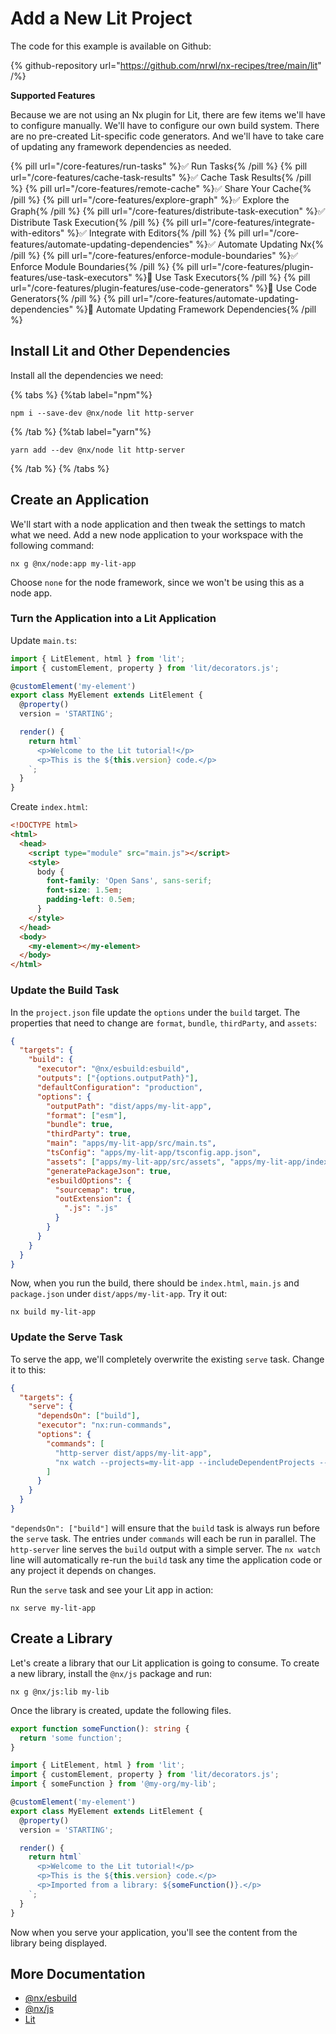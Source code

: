 # Add a New Lit Project

The code for this example is available on Github:

{% github-repository url="https://github.com/nrwl/nx-recipes/tree/main/lit" /%}

**Supported Features**

Because we are not using an Nx plugin for Lit, there are few items we'll have to configure manually. We'll have to configure our own build system. There are no pre-created Lit-specific code generators. And we'll have to take care of updating any framework dependencies as needed.

{% pill url="/core-features/run-tasks" %}✅ Run Tasks{% /pill %}
{% pill url="/core-features/cache-task-results" %}✅ Cache Task Results{% /pill %}
{% pill url="/core-features/remote-cache" %}✅ Share Your Cache{% /pill %}
{% pill url="/core-features/explore-graph" %}✅ Explore the Graph{% /pill %}
{% pill url="/core-features/distribute-task-execution" %}✅ Distribute Task Execution{% /pill %}
{% pill url="/core-features/integrate-with-editors" %}✅ Integrate with Editors{% /pill %}
{% pill url="/core-features/automate-updating-dependencies" %}✅ Automate Updating Nx{% /pill %}
{% pill url="/core-features/enforce-module-boundaries" %}✅ Enforce Module Boundaries{% /pill %}
{% pill url="/core-features/plugin-features/use-task-executors" %}🚫 Use Task Executors{% /pill %}
{% pill url="/core-features/plugin-features/use-code-generators" %}🚫 Use Code Generators{% /pill %}
{% pill url="/core-features/automate-updating-dependencies" %}🚫 Automate Updating Framework Dependencies{% /pill %}

## Install Lit and Other Dependencies

Install all the dependencies we need:

{% tabs %}
{%tab label="npm"%}

```shell
npm i --save-dev @nx/node lit http-server
```

{% /tab %}
{%tab label="yarn"%}

```shell
yarn add --dev @nx/node lit http-server
```

{% /tab %}
{% /tabs %}

## Create an Application

We'll start with a node application and then tweak the settings to match what we need. Add a new node application to your workspace with the following command:

```shell
nx g @nx/node:app my-lit-app
```

Choose `none` for the node framework, since we won't be using this as a node app.

### Turn the Application into a Lit Application

Update `main.ts`:

```typescript {% fileName="apps/my-lit-app/src/main.ts" %}
import { LitElement, html } from 'lit';
import { customElement, property } from 'lit/decorators.js';

@customElement('my-element')
export class MyElement extends LitElement {
  @property()
  version = 'STARTING';

  render() {
    return html`
      <p>Welcome to the Lit tutorial!</p>
      <p>This is the ${this.version} code.</p>
    `;
  }
}
```

Create `index.html`:

```html {% fileName="apps/my-lit-app/index.html" %}
<!DOCTYPE html>
<html>
  <head>
    <script type="module" src="main.js"></script>
    <style>
      body {
        font-family: 'Open Sans', sans-serif;
        font-size: 1.5em;
        padding-left: 0.5em;
      }
    </style>
  </head>
  <body>
    <my-element></my-element>
  </body>
</html>
```

### Update the Build Task

In the `project.json` file update the `options` under the `build` target. The properties that need to change are `format`, `bundle`, `thirdParty`, and `assets`:

```json {% fileName="apps/my-lit-app/project.json" %}
{
  "targets": {
    "build": {
      "executor": "@nx/esbuild:esbuild",
      "outputs": ["{options.outputPath}"],
      "defaultConfiguration": "production",
      "options": {
        "outputPath": "dist/apps/my-lit-app",
        "format": ["esm"],
        "bundle": true,
        "thirdParty": true,
        "main": "apps/my-lit-app/src/main.ts",
        "tsConfig": "apps/my-lit-app/tsconfig.app.json",
        "assets": ["apps/my-lit-app/src/assets", "apps/my-lit-app/index.html"],
        "generatePackageJson": true,
        "esbuildOptions": {
          "sourcemap": true,
          "outExtension": {
            ".js": ".js"
          }
        }
      }
    }
  }
}
```

Now, when you run the build, there should be `index.html`, `main.js` and `package.json` under `dist/apps/my-lit-app`. Try it out:

```shell
nx build my-lit-app
```

### Update the Serve Task

To serve the app, we'll completely overwrite the existing `serve` task. Change it to this:

```json {% fileName="apps/my-lit-app/project.json" %}
{
  "targets": {
    "serve": {
      "dependsOn": ["build"],
      "executor": "nx:run-commands",
      "options": {
        "commands": [
          "http-server dist/apps/my-lit-app",
          "nx watch --projects=my-lit-app --includeDependentProjects -- nx build my-lit-app"
        ]
      }
    }
  }
}
```

`"dependsOn": ["build"]` will ensure that the `build` task is always run before the `serve` task. The entries under `commands` will each be run in parallel. The `http-server` line serves the `build` output with a simple server. The `nx watch` line will automatically re-run the `build` task any time the application code or any project it depends on changes.

Run the `serve` task and see your Lit app in action:

```shell
nx serve my-lit-app
```

## Create a Library

Let's create a library that our Lit application is going to consume. To create a new library, install the `@nx/js` package and run:

```shell
nx g @nx/js:lib my-lib
```

Once the library is created, update the following files.

```typescript {% fileName="libs/my-lib/src/lib/my-lib.ts" %}
export function someFunction(): string {
  return 'some function';
}
```

```typescript {% fileName="apps/my-lit-app/src/main.ts" %}
import { LitElement, html } from 'lit';
import { customElement, property } from 'lit/decorators.js';
import { someFunction } from '@my-org/my-lib';

@customElement('my-element')
export class MyElement extends LitElement {
  @property()
  version = 'STARTING';

  render() {
    return html`
      <p>Welcome to the Lit tutorial!</p>
      <p>This is the ${this.version} code.</p>
      <p>Imported from a library: ${someFunction()}.</p>
    `;
  }
}
```

Now when you serve your application, you'll see the content from the library being displayed.

## More Documentation

- [@nx/esbuild](/packages/esbuild)
- [@nx/js](/packages/js)
- [Lit](https://lit.dev/)
